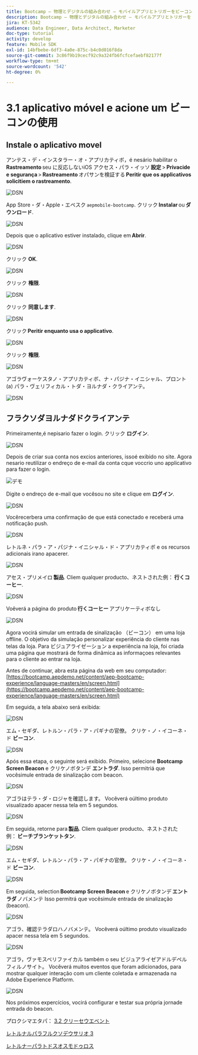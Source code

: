 ```yaml
---
title: Bootcamp — 物理とデジタルの組み合わせ — モバイルアプリとトリガーをビーコンエントリとして使用 — ブラジル
description: Bootcamp — 物理とデジタルの組み合わせ — モバイルアプリとトリガーをビーコンエントリとして使用 — ブラジル
jira: KT-5342
audience: Data Engineer, Data Architect, Marketer
doc-type: tutorial
activity: develop
feature: Mobile SDK
exl-id: 14bfbebe-6df3-4a0e-875c-b4c0d016f8da
source-git-commit: 3c86f9b19cecf92c9a324fb6fcfcefaebf82177f
workflow-type: tm+mt
source-wordcount: '542'
ht-degree: 0%

---
```


# 3.1 aplicativo móvel e acione um ビーコンの使用

## Instale o aplicativo movel

アンテス・デ・インスタラー・オ・アプリカティボ，é nesário habilitar o **Rastreamento** seu に反応しないiOS アクセス・パラ・イッソ **設定** > **Privacide e segurança** > **Rastreamento** オパサンを検証する **Peritir que os applicativos solicitiem o rastreamento**.

![DSN](./../uc3/images/app4.png)

App Store・ダ・Apple・エペスク `aepmobile-bootcamp`. クリック **Instalar** ou **ダウンロード**.

![DSN](./../uc3/images/app1.png)

Depois que o aplicativo estiver instalado, clique em **Abrir**.

![DSN](./../uc3/images/app2.png)

クリック **OK**.

![DSN](./../uc3/images/app9.png)

クリック **権限**.

![DSN](./../uc3/images/app3.png)

クリック **同意します**.

![DSN](./../uc3/images/app7.png)

クリック **Peritir enquanto usa o applicativo**.

![DSN](./../uc3/images/app8.png)

クリック **権限**.

![DSN](./../uc3/images/app5.png)

アゴラヴォーケスタノ・アプリカティボ、ナ・パジナ・イニシャル、プロント (a) パラ・ヴェリフィカル・トダ・ヨルナダ・クライアンテ。

![DSN](./../uc3/images/app12.png)

## フラクソダヨルナダドクライアンテ

Primeiramente,é nepisario fazer o login. クリック **ログイン**.

![DSN](./images/app13.png)

Depois de criar sua conta nos excios anteriores, issoé exibido no site. Agora nesario reutilizar o endreço de e-mail da conta cque voccrio uno applicativo para fazer o login.

![デモ](./images/pv1.png)

Digite o endreço de e-mail que vocêsou no site e clique em **ログイン**.

![DSN](./images/app14.png)

Vocêrecerbera uma confirmação de que está conectado e receberá uma notificação push.

![DSN](./images/app15.png)

レトルネ・パラ・ア・パジナ・イニシャル・ド・アプリカティボ e os recursos adicionais irano apacerer.

![DSN](./images/app17.png)

アセス・プリメイロ **製品**. Cliem qualquer producto、ネストされた例： **行くコーヒー**.

![DSN](./images/app19.png)

Voêverá a página do produto **行くコーヒー** アプリケーティボなし

![DSN](./images/app20.png)

Agora vocirá simular um entrada de sinalização （ビーコン） em uma loja offline. O objetivo da simulação personalizar experiência do cliente nas telas da loja. Para ビジュアライゼーション a experiência na loja, foi criada uma página que mostrará de forma dinâmica as informaçoes relevantes para o cliente ao entrar na loja.

Antes de continuar, abra esta página da web em seu computador: [https://bootcamp.aepdemo.net/content/aep-bootcamp-experience/language-masters/en/screen.html](https://bootcamp.aepdemo.net/content/aep-bootcamp-experience/language-masters/en/screen.html)

Em seguida, a tela abaixo será exibida:

![DSN](./images/screen1.png)

エム・セギダ、レトルン・パラ・ア・パギナの官僚。 クリケ・ノ・イコーネ・ド **ビーコン**.

![DSN](./images/app23.png)

Após essa etapa, o seguinte será exibido. Primeiro, selecione **Bootcamp Screen Beacon** e クリケノボタンデ **エントラダ**. Isso permitriá que vocêsimule entrada de sinalização com beacon.

![DSN](./images/app21.png)

アゴラはテラ・ダ・ロジャを確認します。 Vocêverá oúltimo produto visualizado apacer nessa tela em 5 segundos.

![DSN](./images/screen2.png)

Em seguida, retorne para **製品**. Cliem qualquer producto、ネストされた例： **ビーチブランケットタン**.

![DSN](./images/app22.png)

エム・セギダ、レトルン・パラ・ア・パギナの官僚。 クリケ・ノ・イコーネ・ド **ビーコン**.

![DSN](./images/app23.png)

Em seguida, selection **Bootcamp Screen Beacon** e クリケノボタンデ **エントラダ** ノバメンテ Isso permitrá que vocêsimule entrada de sinalização (beacon).

![DSN](./images/app21.png)

アゴラ、確認テラダロハノバメンテ。 Vocêverá oúltimo produto visualizado apacer nessa tela em 5 segundos.

![DSN](./images/screen3.png)

アゴラ，ヴァモスベリファイカル também o seu ビジュアライゼアドルデペルフィルノサイト。 Vocêverá muitos eventos que foram adicionados, para mostrar qualquer interação com um cliente coletada e armazenada na Adobe Experience Platform.

![DSN](./images/screen4.png)

Nos próximos expercícios, vocirá configurar e testar sua própria jornade entrada do beacon.

プロクシマエタパ： [3.2 クリーセウエベント](./ex2.md)

[レトルナルパラフルクソデウサリオ 3](./uc3.md)

[レトルナーパラトドスオスモドゥロス](../../overview.md)
